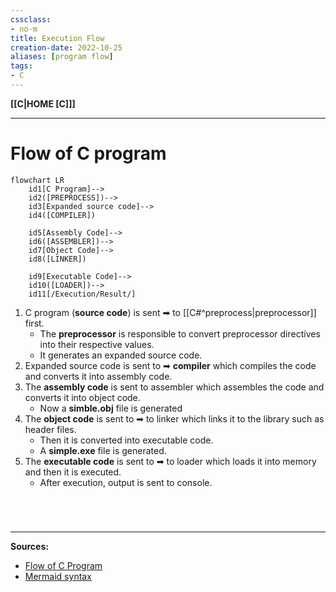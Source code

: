 ```yaml
---
cssclass: 
- no-m
title: Execution Flow
creation-date: 2022-10-25
aliases: [program flow]
tags:
- C
---
```

**[[C|HOME [C]]]**

---
# Flow of C program

```mermaid
flowchart LR
	id1[C Program]-->
	id2([PREPROCESS])-->
	id3[Expanded source code]-->
	id4([COMPILER])

	id5[Assembly Code]-->
	id6([ASSEMBLER])-->
	id7[Object Code]-->
	id8([LINKER])

	id9[Executable Code]-->
	id10([LOADER])-->
	id11[/Execution/Result/]
```

1. C program (**source code**) is sent ➡  to [[C#^preprocess|preprocessor]] first.
	- The **preprocessor** is responsible to convert preprocessor directives into their respective values.
	- It generates an expanded source code.
2. Expanded source code is sent to ➡ **compiler** which compiles the code and converts it into assembly code.
3. The **assembly code** is sent to assembler which assembles the code and converts it into object code.
	- Now a **simble.obj** file is generated
4. The **object code** is sent to ➡ to linker which links it to the library such as header files.
	- Then it is converted into executable code.
	- A **simple.exe** file is generated.
5. The **executable code** is sent to ➡ to loader which loads it into memory and then it is executed.
	- After execution, output is sent to console.

# 

<br>

---
**Sources:**
- [Flow of C Program](https://www.javatpoint.com/flow-of-c-program)
- [Mermaid syntax](https://mermaid-js.github.io/mermaid/#/flowchart?id=flowchart-orientation)